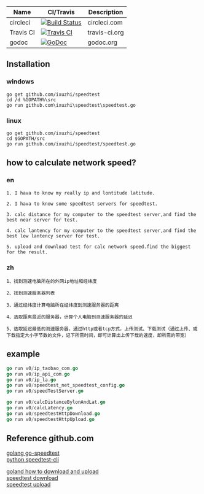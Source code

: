 | Name | CI/Travis | Description |  
| ---------|---------|--------- |  
| circleci | [![Build Status](https://circleci.com/gh/ixuzhi/speedtest.svg?style=svg)](https://circleci.com/gh/ixuzhi/speedtest) | circleci.com |  
| Travis CI | [![Travis CI](https://api.travis-ci.org/ixuzhi/speedtest.svg?branch=master)](https://travis-ci.org/ixuzhi/speedtest) | travis-ci.org |
| godoc |[![GoDoc](https://img.shields.io/badge/godoc-reference-blue.svg)](https://godoc.org/github.com/ixuzhi/speedtest/speedtest)| godoc.org |

## Installation
### windows
    go get github.com/ixuzhi/speedtest
    cd /d %GOPATH%\src
    go run github.com\ixuzhi\speedtest\speedtest.go

### linux
    go get github.com/ixuzhi/speedtest
    cd $GOPATH/src
    go run github.com/ixuzhi/speedtest/speedtest.go



## how to calculate network speed?

### en  
```
1. I hava to know my really ip and lontitude latitude.

2. I hava to know some speedtest servers for speedtest.

3. calc distance for my computer to the speedtest server,and find the best near server for test.

4. calc lantency for my computer to the speedtest server,and find the best low lantency server for test.

5. upload and download test for calc network speed.find the biggest for the result.
```

### zh
```
1、找到测速电脑所在的外网ip地址和经纬度

2、找到测速服务器列表

3、通过经纬度计算电脑所在经纬度到测速服务器的距离

4、选取距离最近的服务器，计算个人电脑到测速服务器的延迟

5、选取延迟最低的测速服务器，通过http或者tcp方式，上传测试、下载测试（通过上传、或下载指定大小字节数的文件，记下所需时间，即可计算出上传下载的速度，即所需的带宽）
```

## example 
```go
go run v0/ip_taobao_com.go
go run v0/ip_api_com.go
go run v0/ip_la.go
go run v0/speedtest_net_speedtest_config.go
go run v0/speedTestServer.go

go run v0/calcDistanceBylonAndLat.go
go run v0/calcLatency.go
go run v0/speedtestHttpDownload.go
go run v0/speedtestHttpUpload.go
```

## Reference github.com
[golang go-speedtest](https://github.com/sivel/go-speedtest/blob/master/speedtest.go)  
[python speedtest-cli](https://github.com/sivel/speedtest-cli) 

[goland how to download and upload](https://progolang.com/how-to-download-files-in-go/)  
[speedtest download](https://github.com/surol/speedtest-cli/blob/master/speedtest/download.go#L18)  
[speedtest upload](https://github.com/surol/speedtest-cli/blob/master/speedtest/upload.go#L46)  
